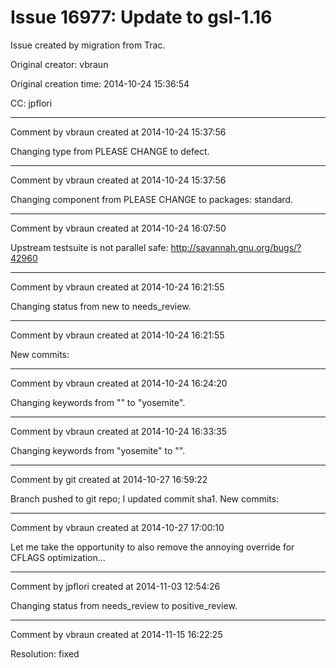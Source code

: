 # Issue 16977: Update to gsl-1.16

Issue created by migration from Trac.

Original creator: vbraun

Original creation time: 2014-10-24 15:36:54

CC:  jpflori




---

Comment by vbraun created at 2014-10-24 15:37:56

Changing type from PLEASE CHANGE to defect.


---

Comment by vbraun created at 2014-10-24 15:37:56

Changing component from PLEASE CHANGE to packages: standard.


---

Comment by vbraun created at 2014-10-24 16:07:50

Upstream testsuite is not parallel safe: http://savannah.gnu.org/bugs/?42960


---

Comment by vbraun created at 2014-10-24 16:21:55

Changing status from new to needs_review.


---

Comment by vbraun created at 2014-10-24 16:21:55

New commits:


---

Comment by vbraun created at 2014-10-24 16:24:20

Changing keywords from "" to "yosemite".


---

Comment by vbraun created at 2014-10-24 16:33:35

Changing keywords from "yosemite" to "".


---

Comment by git created at 2014-10-27 16:59:22

Branch pushed to git repo; I updated commit sha1. New commits:


---

Comment by vbraun created at 2014-10-27 17:00:10

Let me take the opportunity to also remove the annoying override for CFLAGS optimization...


---

Comment by jpflori created at 2014-11-03 12:54:26

Changing status from needs_review to positive_review.


---

Comment by vbraun created at 2014-11-15 16:22:25

Resolution: fixed
